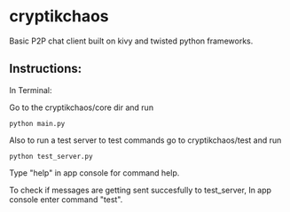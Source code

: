 cryptikchaos
============

Basic P2P chat client built on kivy and twisted python frameworks.

Instructions:
-------------

In Terminal:

Go to the cryptikchaos/core dir and run
```
python main.py
```
Also to run a test server to test commands go to cryptikchaos/test and run
```
python test_server.py
```

Type "help" in app console for command help.

To check if messages are getting sent succesfully to test_server,
In app console enter command "test".
